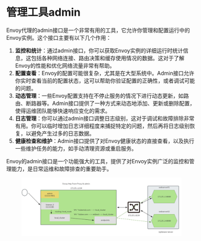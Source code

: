 # 管理工具admin

Envoy代理的admin接口是一个非常有用的工具，它允许你管理和配置运行中的Envoy实例。这个接口主要有以下几个作用：

1. **监控和统计**：通过admin接口，你可以获取Envoy实例的详细运行时统计信息，这包括各种网络连接、路由决策和缓存使用情况的数据。这对于了解Envoy的性能和优化网络流量非常有帮助。
2. **配置查看**：Envoy的配置可能很复杂，尤其是在大型系统中。Admin接口允许你实时查看当前的配置状态，这可以帮助你验证配置的正确性，或者调试可能的问题。
3. **动态管理**：一些Envoy配置支持在不停止服务的情况下进行动态更新，如路由、断路器等。Admin接口提供了一种方式来动态地添加、更新或删除配置，使得运维团队能够快速响应变化的需求。
4. **日志管理**：你可以通过admin接口调整日志级别，这对于调试和故障排除非常有用。你可以临时增加日志详细程度来捕捉特定的问题，然后再将日志级别恢复，以避免产生过多的日志数据。
5. **健康检查和维护**：Admin接口提供了对Envoy健康状态的直接查看，以及执行一些维护任务的能力，如手动清理资源或重启服务。

Envoy的admin接口是一个功能强大的工具，提供了对Envoy实例广泛的监控和管理能力，是日常运维和故障排查的重要助手。

<figure><img src="../../../../.gitbook/assets/image (8) (1).png" alt=""><figcaption></figcaption></figure>
